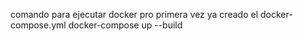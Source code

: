 


comando para ejecutar docker pro primera vez ya creado el docker-compose.yml
docker-compose up --build
